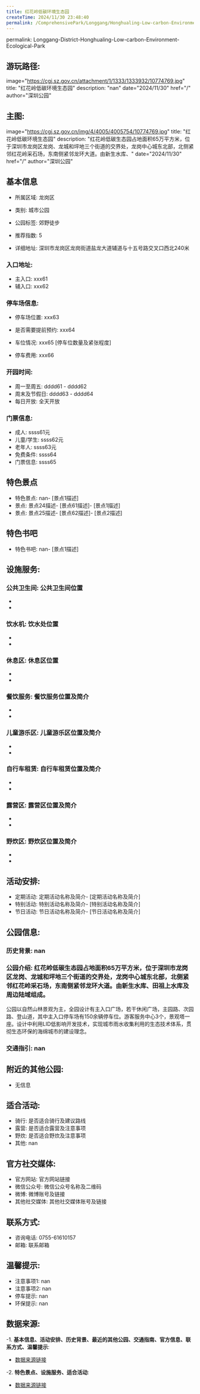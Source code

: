 ```yaml
---
title: 红花岭低碳环境生态园
createTime: 2024/11/30 23:48:40
permalink: /ComprehensivePark/Longgang/Honghualing-Low-carbon-Environment-Ecological-Park/
---
```

permalink: Longgang-District-Honghualing-Low-carbon-Environment-Ecological-Park
## 游玩路径:
image="https://cgj.sz.gov.cn/attachment/1/1333/1333932/10774769.jpg"
title: "红花岭低碳环境生态园"
description: "nan"
date="2024/11/30"
href="/"
author="深圳公园"
## 主图:
image="https://cgj.sz.gov.cn/img/4/4005/4005754/10774769.jpg"
title: "红花岭低碳环境生态园"
description: "红花岭低碳生态园占地面积65万平方米，位于深圳市龙岗区龙岗、龙城和坪地三个街道的交界处，龙岗中心城东北部，北侧紧邻红花岭采石场，东南侧紧邻龙环大道。由新生水库、"
date="2024/11/30"
href="/"
author="深圳公园"
## 基本信息

- 所属区域: 龙岗区

- 类别: 城市公园

- 公园标签: 郊野徒步

- 推荐指数: 5

- 详细地址: 深圳市龙岗区龙岗街道盐龙大道辅道与十五号路交叉口西北240米

### 入口地址:
- 主入口: xxx61
- 辅入口: xxx62
### 停车场信息:
- 停车场位置: xxx63

- 是否需要提前预约: xxx64

- 车位情况: xxx65 [停车位数量及紧张程度]

- 停车费用: xxx66

### 开园时间:
- 周一至周五: dddd61 - dddd62
- 周末及节假日: dddd63 - dddd64
- 每日开放: 全天开放

### 门票信息:
- 成人: ssss61元
- 儿童/学生: ssss62元
- 老年人: ssss63元
- 免费条件: ssss64
- 门票信息: ssss65
## 特色景点
- 特色景点: nan- [景点1描述]
- 景点: 景点24描述- [景点61描述]- [景点1描述]
- 景点: 景点25描述- [景点62描述]- [景点2描述]
## 特色书吧
- 特色书吧: nan- [景点1描述]
## 设施服务:
### 公共卫生间: 公共卫生间位置
- 
- 
### 饮水机: 饮水处位置
- 
- 
### 休息区: 休息区位置
- 
- 
### 餐饮服务: 餐饮服务位置及简介
- 
- 
### 儿童游乐区: 儿童游乐区位置及简介
- 
- 
### 自行车租赁: 自行车租赁位置及简介
- 
- 
### 露营区: 露营区位置及简介
- 
- 
### 野炊区: 野炊区位置及简介

- 
- 
## 活动安排:
- 定期活动: 定期活动名称及简介- [定期活动名称及简介]
- 特别活动: 特别活动名称及简介- [特别活动名称及简介]
- 节日活动: 节日活动名称及简介- [节日活动名称及简介]
## 公园信息:
### 历史背景: nan
### 公园介绍: 红花岭低碳生态园占地面积65万平方米，位于深圳市龙岗区龙岗、龙城和坪地三个街道的交界处，龙岗中心城东北部，北侧紧邻红花岭采石场，东南侧紧邻龙环大道。由新生水库、田祖上水库及周边陆域组成。
公园以自然山林景观为主，全园设计有主入口广场，若干休闲广场，主园路、次园路、登山道，其中主入口停车场有150余辆停车位。游客服务中心3个，景观塔一座。设计中利用LID低影响开发技术，实现城市雨水收集利用的生态技术体系，贯彻生态环保的海绵城市的建设理念。
### 交通指引: nan

## 附近的其他公园:
- 无信息

## 适合活动:
- 骑行: 是否适合骑行及建议路线
- 露营: 是否适合露营及注意事项
- 野炊: 是否适合野炊及注意事项
- 其他: nan

## 官方社交媒体:
- 官方网站: 官方网站链接
- 微信公众号: 微信公众号名称及二维码
- 微博: 微博账号及链接
- 其他社交媒体: 其他社交媒体账号及链接

## 联系方式:
- 咨询电话: 0755-61610157
- 邮箱: 联系邮箱

## 温馨提示:
- 注意事项1: nan
- 注意事项2: nan
- 停车提示: nan
- 环保提示: nan

## 数据来源:
-1. **基本信息、活动安排、历史背景、最近的其他公园、交通指南、官方信息、联系方式、温馨提示**:
- [数据来源链接](https://cgj.sz.gov.cn/xsmh/gysz/csgy/content/post_10774769.html)

-2. **特色景点、设施服务、适合活动**:
- [数据来源链接](https://cgj.sz.gov.cn/xsmh/gysz/csgy/content/post_10774769.html)

